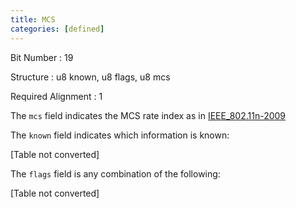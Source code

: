 ```yaml
---
title: MCS
categories: [defined]
---
```

Bit Number
: 19

Structure
: u8 known, u8 flags, u8 mcs

Required Alignment
: 1

The `mcs` field indicates the MCS rate index as in
[IEEE\_802.11n-2009](http://en.wikipedia.org/wiki/IEEE_802.11n-2009#Data_rates)

The `known` field indicates which information is known:

\[Table not converted\]

The `flags` field is any combination of the following:

\[Table not converted\]
